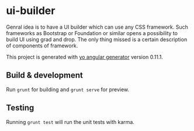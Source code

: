 # ui-builder

Genral idea is to have a UI builder which can use any CSS framework. Such frameworks as Bootstrap or Foundation or similar opens a possibility to build UI using grad and drop. The only thing missed is a certain description of components of framework.

This project is generated with [yo angular generator](https://github.com/yeoman/generator-angular)
version 0.11.1.

## Build & development

Run `grunt` for building and `grunt serve` for preview.

## Testing

Running `grunt test` will run the unit tests with karma.
